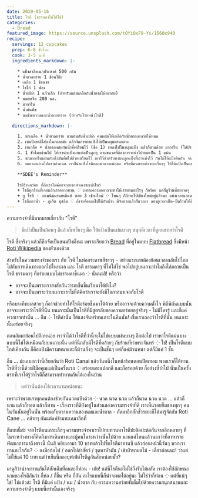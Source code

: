 ```yaml
---
date: 2019-05-16
title: โรตี (ธรรมดาไม่ใส่ไข่)
categories:
  - Bread
featured_image: https://source.unsplash.com/tOYiQxF9-Ys/1560x940
recipe:
  servings: 12 cupcakes
  prep: 6-8 ชั่วโมง
  cook: 3-5 นาที
  ingredients_markdown: |-

    * แป้งสาลีอเนกประสงค์ 500 กรัม
    * น้ำตาลทราย 1 ช้อนโต๊ะ
    * เกลือ 1 ช้อนชา
    * ไข่ไก่ 1 ฟอง
    * น้ำเปล่า 1 แก้วเล็ก (สำหรับผสมเกลือกับน้ำตาลให้ละลาย)
    * นมสดจืด 200 มล.
    * มาการีน
    * น้ำมันพืช
    * นมข้นหวานและน้ำตาลทราย (สำหรับโรยหน้าโรตี)

  directions_markdown: |-

    1. นำเกลือ + น้ำตาลทราย มาผสมกับน้ำเปล่า คนผสมให้เกลือกับน้ำตาลละลายให้หมด
    2. เทแป้งสาลีใส่ลงในกะละมัง แล้วจัดการทำแป้งให้เป็นหลุมตรงกลาง
    3. เทเกลือ + น้ำตาลผสมกับน้ำที่เตรียมไว้ (ข้อ 1) เทลงไปในหลุมแป้ง แล้วก็ตามด้วย มาการีน (ใส่ประมาณ 2 ช้อนโต๊ะ หรือตามชอบ) แล้วก็ตอกไข่ไก่ตามลงไป จากนั้นก็คนส่วนผสมกลางหลุมแป้งให้เข้ากัน คราวนี้ก็เริ่มนวดแป้ง คือตอนนี้แป้งอาจจะยังเปียกไม่หมด ให้เราค่อยๆ ใส่นมสดลงไป - ค่อยๆ ใส่ ค่อยๆ นวด แล้วก็นวดให้ได้แป้งที่เนียนเข้ากันดี ไม่ติดมือ แล้วพักแป้งไว้ประมาณ 1 ชั่วโมง แบบไม่ให้โดนลม
    4. 1 ชั่วโมงผ่านไป ให้เรานำแป้งมาแบ่งเป็นลูกๆ ตามขนาดที่ต้องการจะนำไปทอดเป็น 1 แผ่น
    5. นำมาการีนผสมกับน้ำมันพืชใส่ถ้วยเตรียมไว้ เอาไว้สำหรับทาบนลูกแป้งที่เราแบ่งไว้ กันไม่ให้แป้งติดกัน จากนั้นวางพักไว้อีก 2-3 ชั่วโมง
    6. พอเวลาผ่านไปครบกำหนด เราก็นำแป้งโรตีออกมากางแผ่ออก หรือที่คนขายเค้าจะเหวี่ยงๆ ให้ได้แป้งเป็นแผ่นบางๆ นั่นล่ะ บางได้ทีดูดีแล้วก็นำไปทอดกับมาการีน เอาให้พอกรอบ (ไม่ใช่ให้เกรียม) เสร็จแล้วพอขึ้นจากไฟก็นำมาราดด้วยนมข้นหวาน โรยน้ำตาลทราย เป็นอันเสร็จขั้นตอน

    **SDEE's Reminder**

    โรตีร้านอร่อย ที่ถ้าเราไม่ค่อยจะอยากทำเองซะเท่าไหร่
    + โรตีทุกร้านที่เจอแล้วเราอยากทาน ⁘ เพราะความอยากจะทำให้เราทานอะไรๆ ก็อร่อย แต่ก็ดูร้านที่สะอาดๆ ถูกสุขอนามัยกับตัวเราหน่อยล่ะกัน
    + กู โรตี - ถนนนิมมานเหมินท์ ซอย 3 เชียงใหม่ ⁘ ไหนๆ ก็ถ้าจะไปเชียงใหม่อยู่แล้วนะ แบ่งเวลาแวะมานั่งที่นี่ก็ถือเป็นเรื่องที่ดี
    + โรตีแถวน้ำ - ภูเก็ต มุสลิม ⁘ ถ้าจะต้องลงไปใต้กันบ้าง มีจังหวะแล้วก็แวะมา ลองดูเวลาเปิด-ปิดร้านให้ดีอีกที
---
```

ความทรงจำที่มีมากมายเกี่ยวกับ "โรตี"

> มีแป้งปั้นเป็นก้อนๆ ตีแล้วก็เหวี่ยงๆ มือ ให้แป้งเป็นแผ่นบางๆ สนุกดีเวลาที่ดูคนขายทำโรตี

โรตี ซึ่งจริงๆ แล้วก็คือจัดเป็นขนมปังมั๊งนะ เพราะเรียกว่า [Bread](https://en.wikipedia.org/wiki/List_of_breads) ที่อยู่ในแบบ [Flatbread](https://en.wikipedia.org/wiki/Flatbread) ซึ่งมีหน้า [Roti Wikipedia](https://en.wikipedia.org/wiki/Roti#Southeast_Asia) ของตัวเองด้วย

สำหรับในความทรงจำของเรา กับ โรตี ในห่อกระดาษสีขาวๆ - อย่างแรกเลยต้องย้อนเวลากลับไปไกล ไปกับการเดินทางออกไปในทะเล และ โรตี ธรรมดาๆ ที่ไม่ใส่ไข่ พอไปอยู่บนเกาะทำไมถึงได้กลายเป็นโรตี ธรรมดาๆ ที่อร่อยแบบไม่ธรรมดาขึ้นมา ⁘ นั่นนะสิ! หรือว่า
- อาจจะเป็นเพราะเราสงสัยกันว่ารถเข็นขึ้นเรือมาได้ยังไง?
- อาจจะเป็นเพราะว่าบนเกาะเราไม่ได้คิดว่าเราจะยังมีโอกาสมาเจอกับโรตี

หรือบางทีทะเลสวยๆ ก็อาจช่วยทำให้โรตีอร่อยขึ้นมาได้ด้วย หรืออาจจะด้วยความตั้งใจ พิถีพิถันแบบนั้น อาจจะเพราะว่าโรตีที่นั่น บนเกาะนั้นเป็นโรตีที่มีสูตรลับของความอร่อยอยู่จริงๆ - ไม่มีใครรู้ และก็แค่พวกเราเท่านั้น ... อืม ⁘ โรตีคำนั้น ใต้แสงจันทร์บนเกาะในคืนนั้น! เชื่อเราเถอะว่าโรตีที่นั่น บนเกาะนั้นอร่อยจริงๆ

ตอนถัดมาย้อนไปอีกหน่อย เราจำได้ว่าโรตีที่ว่านี่จะไม่ใช่แบบแผ่นบางๆ อีกต่อไป เราหาโรตีแผ่นบางแบบนี้ไม่ได้เหมือนกับบนเกาะนั้น แต่ที่นี่กลับมีโรตีที่คล้ายๆ กับร้านที่ท่าพระจันทร์ ⁘ ใช่! เป็นโรตีแบบใกล้เคียงกัน ก็คือแป้งมีความหนาและก็ม้วนกึ่งๆ จะเป็นชั้นๆ แต่ก็แค่ม้วนหนา แต่ก็มีแค่ 1 ชั้น

อืม ... ม่ะเลบอกว่านี่เรียกกันว่า Roti Canai แล้ววันหนึ่งในหน้าร้อนตอนปิดเทอม พวกเราก็ได้ทานโรตีที่ว่านี้ด้วยฝีมือคุณแม่เป็นครั้งแรก ⁘ อร่อยและแปลกดี และก็อร่อยด้วย ก็อย่างที่ว่าไป นั่นเป็นครั้งแรกที่เราได้รู้ว่าโรตีก็สามารถทำทานกันได้เองในบ้าน

> แต่ว่านั่นต้องใช้เวลานานหน่อยนะ

เพราะว่าพวกเราทุกคนต้องช่วยกันนวดแป้งด้วย ⁘ นวด นวด นวด แล้วก็นวด นวด นวด ... แล้วก็นาน แล้วก็ทอด แล้วก็ทาน - เรื่องราวที่ดียังอยู่ในส่วนของความทรงจำที่ดี เราเห็นรอยยิ้มของทุกๆ คน ในวันนั้นอยู่ในนั้น พร้อมกับความหวานของนมและน้ำตาล - ถัดมาอีกสักชั่วระยะก็ได้มารู้จักกับ Roti Cane ... คล้ายๆ กันแต่แค่ข้ามทะเลมาอีกที่

ก็แบบนี้ล่ะ จากโรตีบนเกาะเล็กๆ ความทรงจำพาเราไปทบทวนหาโรตีปะติดปะต่อกันจากอีกหลายๆ ที่ ในระหว่างทางก็คิดถึงการเดินทางและผู้คนในระหว่างนั้นไปด้วย นานแค่ไหนแล้วนะกว่าที่อาหารจะพัฒนาการมาถึงตรงนี้ นั่นสิ หยิบเอามา 10 บาทแล้วไปซื้อโรตีมาทานซิ แล้วก่อนหน้านี้วันๆ พวกเราทานอะไรกัน? ⁘ ลงมือก่อไฟ / ออกไปล่าสัตว์ / ขุดหาหัวมัน / เข้าป่าหาผลไม้ - เดี๋ยวก่อนนะ! ว่าแต่ไม่ใช่แค่ 10 บาท แต่ว่าเย็นนี้ลองบุฟเฟ่ต์โรตีดูกันสักหน่อยมั๊ย?

มาดูสิว่าน่าจะทานกันได้สักเต็มที่คนละกี่ท่อน - เฮ้ย! แต่นี่โรตีนะไม่ใช่วิ่งรับไม้ผลัด เราต้องใช้ลักษณะนามของโรตีกันว่า กี่ห่อ / กี่ชิ้น หรือ กี่อัน อะไรแบบนี้ก็น่าจะพอได้อยู่นะ ไม่ใช่ว่ากี่ท่อน ⁘ แต่ที่แน่ๆ ใช่! ใช่แล้วล่ะ โรตี ที่มีแค่ แป้ง / นม / น้ำตาล กับ ความหวานอร่อยที่เต็มไปด้วยความสนุกสนานและความทรงจำดีๆ แบบนี้เท่านั้นเองจริงๆ
